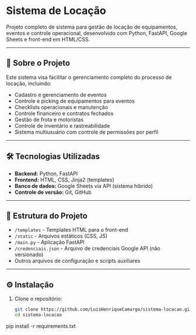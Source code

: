 # Sistema de Locação

Projeto completo de sistema para gestão de locação de equipamentos, eventos e controle operacional, desenvolvido com Python, FastAPI, Google Sheets e front-end em HTML/CSS.

---

## 🚀 Sobre o Projeto

Este sistema visa facilitar o gerenciamento completo do processo de locação, incluindo:

- Cadastro e gerenciamento de eventos
- Controle e picking de equipamentos para eventos
- Checklists operacionais e manutenção
- Controle financeiro e contratos fechados
- Gestão de frota e motoristas
- Controle de inventário e rastreabilidade
- Sistema multiusuário com controle de permissões por perfil

---

## 🛠 Tecnologias Utilizadas

- **Backend:** Python, FastAPI
- **Frontend:** HTML, CSS, Jinja2 (templates)
- **Banco de dados:** Google Sheets via API (sistema híbrido)
- **Controle de versão:** Git, GitHub

---

## 📁 Estrutura do Projeto

- `/templates` - Templates HTML para o front-end
- `/static` - Arquivos estáticos (CSS, JS)
- `/main.py` - Aplicação FastAPI
- `/credenciais.json` - Arquivo de credenciais Google API (não versionado)
- Outros arquivos de configuração e scripts auxiliares

---

## ⚙️ Instalação

1. Clone o repositório:
   ```bash
   git clone https://github.com/LuisHenriqueCamargo/sistema-locacao.git
   cd sistema-locacao
pip install -r requirements.txt
